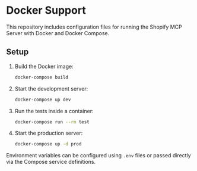 # Docker Support

This repository includes configuration files for running the Shopify MCP Server with Docker and Docker Compose.

## Setup

1. Build the Docker image:
   ```bash
   docker-compose build
   ```
2. Start the development server:
   ```bash
   docker-compose up dev
   ```
3. Run the tests inside a container:
   ```bash
   docker-compose run --rm test
   ```
4. Start the production server:
   ```bash
   docker-compose up -d prod
   ```

Environment variables can be configured using `.env` files or passed directly via the Compose service definitions.
